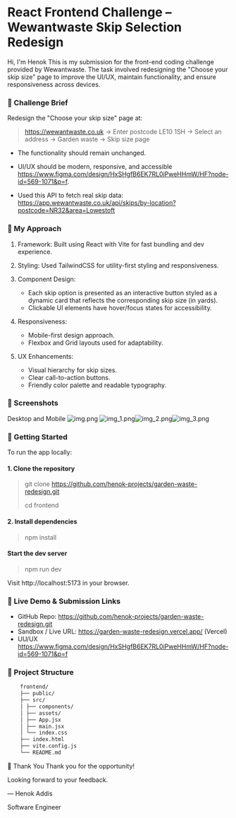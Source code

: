 # React Frontend Challenge – Wewantwaste Skip Selection Redesign

Hi, I'm Henok
This is my submission for the front-end coding challenge provided by Wewantwaste. The task involved redesigning the "Choose your skip size" page to improve the UI/UX, maintain functionality, and ensure responsiveness across devices.

### 📌 Challenge Brief

Redesign the "Choose your skip size" page at:

> https://wewantwaste.co.uk → Enter postcode LE10 1SH → Select an address → Garden waste → Skip size page

- The functionality should remain unchanged.

- UI/UX should be modern, responsive, and accessible https://www.figma.com/design/HxSHgfB6EK7RL0iPweHHmW/HF?node-id=569-1071&p=f.

- Used this API to fetch real skip data:
  https://app.wewantwaste.co.uk/api/skips/by-location?postcode=NR32&area=Lowestoft

### 🧠 My Approach

1. Framework: Built using React with Vite for fast bundling and dev experience.

2. Styling: Used TailwindCSS for utility-first styling and responsiveness.

3. Component Design:

   -  Each skip option is presented as an interactive button styled as a dynamic card that reflects the corresponding skip size (in yards).
   - Clickable UI elements have hover/focus states for accessibility.

4. Responsiveness:

   - Mobile-first design approach.
   - Flexbox and Grid layouts used for adaptability.

5. UX Enhancements:

   - Visual hierarchy for skip sizes.
   - Clear call-to-action buttons.
   - Friendly color palette and readable typography.

### 📸 Screenshots

Desktop and Mobile
![img.png](img.png)
![img_1.png](img_1.png)![img_2.png](img_2.png)![img_3.png](img_3.png)
### 🔧 Getting Started

To run the app locally:

#### 1. Clone the repository

> git clone https://github.com/henok-projects/garden-waste-redesign.git
>
> cd frontend

#### 2. Install dependencies

> npm install

#### Start the dev server

> npm run dev

Visit http://localhost:5173 in your browser.

### 🔗 Live Demo & Submission Links

- GitHub Repo: https://github.com/henok-projects/garden-waste-redesign.git
- Sandbox / Live URL: https://garden-waste-redesign.vercel.app/ (Vercel)
- UU/UX https://www.figma.com/design/HxSHgfB6EK7RL0iPweHHmW/HF?node-id=569-1071&p=f

### 📁 Project Structure

```bash
    frontend/
    ├── public/
    ├── src/
    │ ├── components/
    │ ├── assets/
    │ ├── App.jsx
    │ ├── main.jsx
    │ └── index.css
    ├── index.html
    ├── vite.config.js
    └── README.md
```

🙌 Thank You
Thank you for the opportunity!

Looking forward to your feedback.

— Henok Addis

Software Engineer
